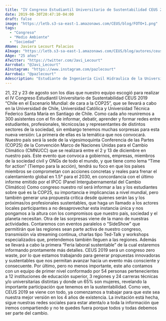 ```yaml
---
title: "IV Congreso Estudiantil Universitario de Sustentabilidad CEUS 2019 “Chile en el Escenario Mundial: de cara a la COP25” ¡Nuestro tiempo para la acción!"
date: 2019-08-30T20:47:10-04:00
draft: false
image: "https://letb.s3-sa-east-1.amazonaws.com/CEUS/blog/FOTO+1.png"
tags:
  - "Congreso"
  - "Medio Ambiente"
  - "Sociedad"
AName: Javiera Lecourt Palacios
AImage: "https://letb.s3-sa-east-1.amazonaws.com/CEUS/blog/autores/ceus_JLecourt.jpg"
AAge: "25 años"
ATwitter: "https://twitter.com/Javi_Lecourt" 
Aarrobat: "@Javi_Lecourt" 
AInstagram: "https://www.instagram.com/pazlecourt"
Aarrobai: "@pazlecourt"
Adescription: "Estudiante de Ingeniería Civil Hidraulica de la Universidad de Chile. Coordinadora general IV Congreso Estudiantil Universitario de Sustentabilidad CEUS 2019 “Chile en el Escenario Mundial: de cara a la COP25”"
---
```

21, 22 y 23 de agosto son los días que nuestro equipo escogió para realizar el IV Congreso Estudiantil Universitario de Sustentabilidad  CEUS 2019 “Chile en el Escenario Mundial: de cara a la COP25”, que se llevará a cabo en la Universidad de Chile, Universidad Católica y Universidad Técnica Federico Santa María en Santiago de Chile.
Como cada año reuniremos a 300 asistentes con el fin de informar, debatir, aprender y formar redes entre estudiantes, profesionales, técnicos/as y representantes de distintos sectores de la sociedad, sin embargo tenemos muchas sorpresas para esta nueva versión:
La primera de ellas es la temática que nos convocará. Nuestro país será la sede de la vigesimoquinta Conferencia de las Partes (COP25) de la Convención Marco de Naciones Unidas para el Cambio Climático (CMNUCC) que se realizará entre el 2 y 13 de diciembre en nuestro país. Este evento que convoca a gobiernos, empresas, miembros de la sociedad civil y ONGs de todo el mundo, y que tiene como lema “Time for action” (Tiempo para la acción), tendrá su foco en que los países miembros se comprometan con acciones concretas y reales para frenar el calentamiento global en 1.5° para el 2030, en concordancia con el último informe emitido por el IPCC (Panel Intergubernamental del Cambio Climático)
Como congreso nuestro rol será informar a las y los estudiantes sobre qué es la COP25, su importancia e implicancias a nivel mundial, pero también generar una propuesta crítica desde quienes serán las y los próximas/os profesionales sustentables, que haga un llamado a los actores locales participantes a no desaprovechar esta instancia única y nos pongamos a la altura con los compromisos que nuestro país, sociedad y el planeta necesitan.
Otra de las sorpresas viene de la mano de nuestras actividades. Contaremos con eventos paralelos o “SideShow” que permitirán que las regiones sean parte activa de nuestro congreso, transmisión vía streaming continua, charlas tipo Ted-Talk y workshops especializados que, pretendemos también lleguen a las regiones. Además se llevará a cabo la primera “Feria laboral sustentable” de la cual estaremos informando prontamente más detalles.
CEUS 2019 será un congreso zero waste, por lo que estamos trabajando para generar propuestas innovadoras y sustentables que nos permitan avanzar hacia un evento más consciente y consecuente.
Por último, pero no menos importante, este año contamos con un equipo de primer nivel conformado por 54 personas pertenecientes a 12 instituciones de educación superior, 3 regiones y 24 carreras técnicas y/o universitarias distintas y donde un 65% son mujeres, revelando la importante participación que tenemos en la sustentabilidad.
Como ven, CEUS 2019 se viene con todo, ya comenzamos a trabajar para que este sea nuestra mejor versión en los 4 años de existencia. La invitación está hecha, sigue nuestras redes sociales para estar atenta/o a toda la información que iremos compartiendo y no te quedes fuera porque todos y todas debemos ser parte del cambio.
